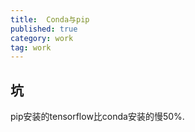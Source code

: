 ```yaml
---
title:  Conda与pip
published: true
category: work
tag: work
---
```


## 坑

pip安装的tensorflow比conda安装的慢50%.

